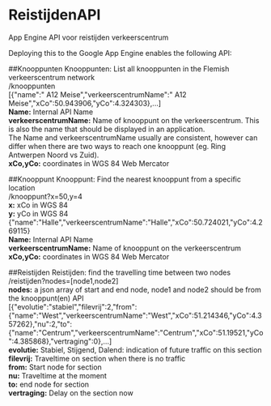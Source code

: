 # ReistijdenAPI
App Engine API voor reistijden verkeerscentrum

Deploying this to the Google App Engine enables the following API:

##Knooppunten
Knooppunten: List all knooppunten in the Flemish verkeerscentrum network  
/knooppunten  
[{"name":" A12 Meise","verkeerscentrumName":" A12 Meise","xCo":50.943906,"yCo":4.324303},...]  
<strong>Name:</strong> Internal API Name  
<strong>verkeerscentrumName:</strong> Name of knooppunt on the verkeerscentrum. This is also the name that should be displayed in an application.  
  The Name and verkeerscentrumName usually are consistent, however can differ when there are two ways to reach one knooppunt (eg. Ring Antwerpen Noord vs Zuid).  
<strong>xCo,yCo:</strong> coordinates in WGS 84 Web Mercator  

##Knooppunt
Knooppunt: Find the nearest knooppunt from a specific location  
/knooppunt?x=50,y=4  
<strong>x:</strong> xCo in WGS 84  
<strong>y:</strong> yCo in WGS 84  
{"name":"Halle","verkeerscentrumName":"Halle","xCo":50.724021,"yCo":4.269115}  
<strong>Name:</strong> Internal API Name  
<strong>verkeerscentrumName:</strong> Name of knooppunt on the verkeerscentrum  
<strong>xCo,yCo:</strong> coordinates in WGS 84 Web Mercator  

##Reistijden
Reistijden: find the travelling time between two nodes  
/reistijden?nodes=[node1,node2]  
<strong>nodes:</strong> a json array of start and end node, node1 and node2 should be from the knooppunt(en) API  
[{"evolutie":"stabiel","filevrij":2,"from":{"name":"West","verkeerscentrumName":"West","xCo":51.214346,"yCo":4.357262},"nu":2,"to":{"name":"Centrum","verkeerscentrumName":"Centrum","xCo":51.19521,"yCo":4.385868},"vertraging":0},...]  
<strong>evolutie:</strong> Stabiel, Stijgend, Dalend: indication of future traffic on this section  
<strong>filevrij:</strong> Traveltime on section when there is no traffic  
<strong>from:</strong> Start node for section  
<strong>nu:</strong> Traveltime at the moment  
<strong>to:</strong> end node for section  
<strong>vertraging:</strong> Delay on the section now  
